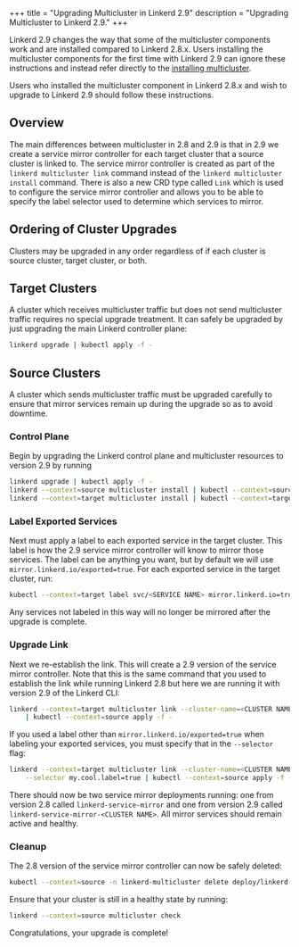 +++
title = "Upgrading Multicluster in Linkerd 2.9"
description = "Upgrading Multicluster to Linkerd 2.9."
+++

Linkerd 2.9 changes the way that some of the multicluster components work and
are installed compared to Linkerd 2.8.x. Users installing the multicluster
components for the first time with Linkerd 2.9 can ignore these instructions
and instead refer directly to the [installing multicluster](/2.10/tasks/installing-multicluster/).

Users who installed the multicluster component in Linkerd 2.8.x and wish to
upgrade to Linkerd 2.9 should follow these instructions.

## Overview

The main differences between multicluster in 2.8 and 2.9 is that in 2.9 we
create a service mirror controller for each target cluster that a source
cluster is linked to. The service mirror controller is created as part of the
`linkerd multicluster link` command instead of the `linkerd multicluster install`
command. There is also a new CRD type called `Link` which is used to configure
the service mirror controller and allows you to be able to specify the label
selector used to determine which services to mirror.

## Ordering of Cluster Upgrades

Clusters may be upgraded in any order regardless of if each cluster is source
cluster, target cluster, or both.

## Target Clusters

A cluster which receives multicluster traffic but does not send multicluster
traffic requires no special upgrade treatment. It can safely be upgraded by
just upgrading the main Linkerd controller plane:

```bash
linkerd upgrade | kubectl apply -f -
```

## Source Clusters

A cluster which sends multicluster traffic must be upgraded carefully to ensure
that mirror services remain up during the upgrade so as to avoid downtime.

### Control Plane

Begin by upgrading the Linkerd control plane and multicluster resources to
version 2.9 by running

```bash
linkerd upgrade | kubectl apply -f -
linkerd --context=source multicluster install | kubectl --context=source apply -f -
linkerd --context=target multicluster install | kubectl --context=target apply -f -
```

### Label Exported Services

Next must apply a label to each exported service in the target cluster. This
label is how the 2.9 service mirror controller will know to mirror those
services. The label can be anything you want, but by default we will use
`mirror.linkerd.io/exported=true`. For each exported service in the target
cluster, run:

```bash
kubectl --context=target label svc/<SERVICE NAME> mirror.linkerd.io=true
```

Any services not labeled in this way will no longer be mirrored after the
upgrade is complete.

### Upgrade Link

Next we re-establish the link. This will create a 2.9 version of the service
mirror controller. Note that this is the same command that you used to establish
the link while running Linkerd 2.8 but here we are running it with version 2.9
of the Linkerd CLI:

```bash
linkerd --context=target multicluster link --cluster-name=<CLUSTER NAME> \
    | kubectl --context=source apply -f -
```

If you used a label other than `mirror.linkerd.io/exported=true` when labeling
your exported services, you must specify that in the `--selector` flag:

```bash
linkerd --context=target multicluster link --cluster-name=<CLUSTER NAME> \
    --selector my.cool.label=true | kubectl --context=source apply -f -
```

There should now be two service mirror deployments running: one from version
2.8 called `linkerd-service-mirror` and one from version 2.9 called
`linkerd-service-mirror-<CLUSTER NAME>`. All mirror services should remain
active and healthy.

### Cleanup

The 2.8 version of the service mirror controller can now be safely deleted:

```bash
kubectl --context=source -n linkerd-multicluster delete deploy/linkerd-service-mirror
```

Ensure that your cluster is still in a healthy state by running:

```bash
linkerd --context=source multicluster check
```

Congratulations, your upgrade is complete!
